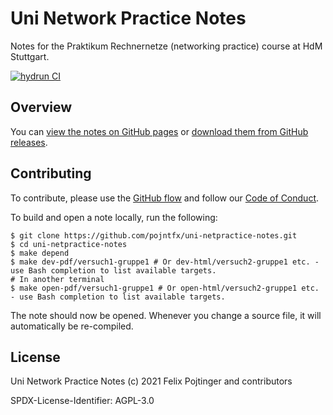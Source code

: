# Uni Network Practice Notes

Notes for the Praktikum Rechnernetze (networking practice) course at HdM Stuttgart.

[![hydrun CI](https://github.com/pojntfx/uni-netpractice-notes/actions/workflows/hydrun.yaml/badge.svg)](https://github.com/pojntfx/uni-netpractice-notes/actions/workflows/hydrun.yaml)

## Overview

You can [view the notes on GitHub pages](https://pojntfx.github.io/uni-netpractice-notes/) or [download them from GitHub releases](https://github.com/pojntfx/uni-netpractice-notes/releases/latest).

## Contributing

To contribute, please use the [GitHub flow](https://guides.github.com/introduction/flow/) and follow our [Code of Conduct](./CODE_OF_CONDUCT.md).

To build and open a note locally, run the following:

```shell
$ git clone https://github.com/pojntfx/uni-netpractice-notes.git
$ cd uni-netpractice-notes
$ make depend
$ make dev-pdf/versuch1-gruppe1 # Or dev-html/versuch2-gruppe1 etc. - use Bash completion to list available targets.
# In another terminal
$ make open-pdf/versuch1-gruppe1 # Or open-html/versuch2-gruppe1 etc. - use Bash completion to list available targets.
```

The note should now be opened. Whenever you change a source file, it will automatically be re-compiled.

## License

Uni Network Practice Notes (c) 2021 Felix Pojtinger and contributors

SPDX-License-Identifier: AGPL-3.0
